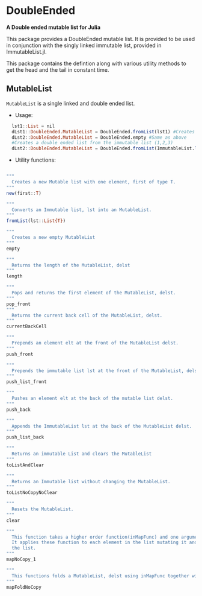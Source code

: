 # DoubleEnded

**A Double ended mutable list for Julia**

This package provides a DoubleEnded mutable list.
It is provided to be used in conjunction with the singly linked immutable list,
provided in ImmutableList.jl.

This package contains the defintion
along with various utility methods to get the head and the tail in constant time.

## MutableList

`MutableList` is a single linked and double ended list.
* Usage:
```julia
  lst1::List = nil
  dLst1::DoubleEnded.MutableList = DoubleEnded.fromList(lst1) #Creates an empty double ended list
  dLst2::DoubleEnded.MutableList = DoubleEnded.empty #Same as above
  #Creates a double ended list from the immutable list (1,2,3)
  dLst2::DoubleEnded.MutableList = DoubleEnded.fromList(ImmutableList.list(1,2,3))
```
* Utility functions:
```julia

"""
  Creates a new Mutable list with one element, first of type T.
"""
new(first::T)

"""
  Converts an Immutable list, lst into an MutableList.
"""
fromList(lst::List{T})

"""
  Creates a new empty MutableList
"""
empty

"""
  Returns the length of the MutableList, delst
"""
length

"""
  Pops and returns the first element of the MutableList, delst.
"""
pop_front
"""
  Returns the current back cell of the MutableList, delst.
"""
currentBackCell

"""
  Prepends an element elt at the front of the MutableList delst.
"""
push_front

"""
  Prepends the immutable list lst at the front of the MutableList, delst.
"""
push_list_front

"""
  Pushes an element elt at the back of the mutable list delst.
"""
push_back

"""
  Appends the ImmutableList lst at the back of the MutableList delst.
"""
push_list_back

"""
  Returns an immutable List and clears the MutableList
"""
toListAndClear

"""
  Returns an Immutable list without changing the MutableList.
"""
toListNoCopyNoClear

"""
  Resets the MutableList.
"""
clear

"""
  This function takes a higher order function(inMapFunc) and one argument(ArgT1).
  It applies these function to each element in the list mutating it and by doing so updating
  the list.
"""
mapNoCopy_1

"""
  This functions folds a MutableList, delst using inMapFunc together with the extra argument arg.
"""
mapFoldNoCopy
```
